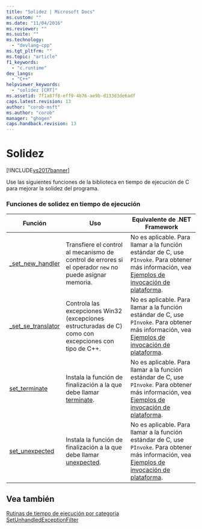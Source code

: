 ```yaml
---
title: "Solidez | Microsoft Docs"
ms.custom: ""
ms.date: "11/04/2016"
ms.reviewer: ""
ms.suite: ""
ms.technology: 
  - "devlang-cpp"
ms.tgt_pltfrm: ""
ms.topic: "article"
f1_keywords: 
  - "c.runtime"
dev_langs: 
  - "C++"
helpviewer_keywords: 
  - "solidez [CRT]"
ms.assetid: 7f1a87f8-eff9-4b76-ae9b-d133d3de6adf
caps.latest.revision: 13
author: "corob-msft"
ms.author: "corob"
manager: "ghogen"
caps.handback.revision: 13
---
```

# Solidez
[!INCLUDE[vs2017banner](../assembler/inline/includes/vs2017banner.md)]

Use las siguientes funciones de la biblioteca en tiempo de ejecución de C para mejorar la solidez del programa.  
  
### Funciones de solidez en tiempo de ejecución  
  
|Función|Uso|Equivalente de .NET Framework|  
|-------------|---------|-----------------------------------|  
|[\_set\_new\_handler](../c-runtime-library/reference/set-new-handler.md)|Transfiere el control al mecanismo de control de errores si el operador `new` no puede asignar memoria.|No es aplicable.  Para llamar a la función estándar de C, use `PInvoke`.  Para obtener más información, vea [Ejemplos de invocación de plataforma](../Topic/Platform%20Invoke%20Examples.md).|  
|[\_set\_se\_translator](../c-runtime-library/reference/set-se-translator.md)|Controla las excepciones Win32 \(excepciones estructuradas de C\) como con excepciones con tipo de C\+\+.|No es aplicable.  Para llamar a la función estándar de C, use `PInvoke`.  Para obtener más información, vea [Ejemplos de invocación de plataforma](../Topic/Platform%20Invoke%20Examples.md).|  
|[set\_terminate](../c-runtime-library/reference/set-terminate-crt.md)|Instala la función de finalización a la que debe llamar [terminate](../c-runtime-library/reference/terminate-crt.md).|No es aplicable.  Para llamar a la función estándar de C, use `PInvoke`.  Para obtener más información, vea [Ejemplos de invocación de plataforma](../Topic/Platform%20Invoke%20Examples.md).|  
|[set\_unexpected](../c-runtime-library/reference/set-unexpected-crt.md)|Instala la función de finalización a la que debe llamar [unexpected](../c-runtime-library/reference/unexpected-crt.md).|No es aplicable.  Para llamar a la función estándar de C, use `PInvoke`.  Para obtener más información, vea [Ejemplos de invocación de plataforma](../Topic/Platform%20Invoke%20Examples.md).|  
  
## Vea también  
 [Rutinas de tiempo de ejecución por categoría](../c-runtime-library/run-time-routines-by-category.md)   
 [SetUnhandledExceptionFilter](http://msdn.microsoft.com/library/windows/desktop/ms680634.aspx)
